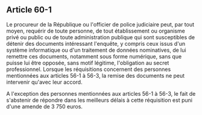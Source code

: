 Article 60-1
----
Le procureur de la République ou l'officier de police judiciaire peut, par tout
moyen, requérir de toute personne, de tout établissement ou organisme privé ou
public ou de toute administration publique qui sont susceptibles de détenir des
documents intéressant l'enquête, y compris ceux issus d'un système informatique
ou d'un traitement de données nominatives, de lui remettre ces documents,
notamment sous forme numérique, sans que puisse lui être opposée, sans motif
légitime, l'obligation au secret professionnel. Lorsque les réquisitions
concernent des personnes mentionnées aux articles 56-1 à 56-3, la remise des
documents ne peut intervenir qu'avec leur accord.

A l'exception des personnes mentionnées aux articles 56-1 à 56-3, le fait de
s'abstenir de répondre dans les meilleurs délais à cette réquisition est puni
d'une amende de 3 750 euros.
